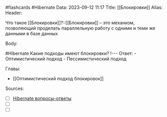 #flashcards #Hibernate 
Data: 2023-09-12 11:17
Title: [[Блокировки]]
Alias:
Header:

Что такое [[Блокировки]]?::[[Блокировки]] – это механизм, позволяющий проделать параллельную работу с одними и теми же данными в базе данных
<!--SR:!2023-10-27,3,150-->



Body:



#Hibernate 
Какие подходы имеют блокировки?
!---
Ответ:
	- Оптимистический подход
	- Пессимистический подход
<!--SR:!2023-11-03,10,350-->




Главы:
- [[Оптимистический подход блокировок]]


Sources:
- [ ] [Hibernate вопросы-ответы](https://docs.google.com/document/d/104EUUT-gv7xSalJlJu0DInzlyCVFjC5Sz2gcDoVtfyE/edit)
- [ ] []()
- [ ] []()
